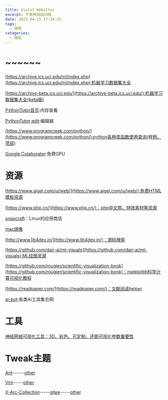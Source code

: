 ```yaml
---
title: Useful Websites
excerpt: 不常用网站归档
date: 2023-04-15 17:34:25
tags:
  -	随笔
categories:
  -	随笔
---
```


# ~~~~~~

[https://archive.ics.uci.edu/ml/index.php](https://archive.ics.uci.edu/ml/index.php):机器学习数据集大全

[https://archive-beta.ics.uci.edu/](https://archive-beta.ics.uci.edu/):机器学习数据集大全(beta版)



[PythonTutor首页](http://pythontutor.com/index.html):内存查看

[PythonTutor edit](http://pythontutor.com/visualize.html#mode=edit):编辑器

[https://www.programcreek.com/python/](https://www.programcreek.com/python/):python各种库函数使用查询(样例、项目)

[Google Colaborator](https://colab.research.google.com/):免费GPU



# 资源

[https://www.aigei.com/ui/web/](https://www.aigei.com/ui/web/):免费HTML模板资源

[https://www.php.cn/](https://www.php.cn/)：php中文网，特效素材等资源

[snapcraft](https://snapcraft.io/)：Linux的应用商店

[mac镜像](https://mirrors.dtops.cc/ISO/MacOS/)

[http://www.lib4dev.in/](http://www.lib4dev.in/)：源码搜索

[https://github.com/dair-ai/ml-visuals](https://github.com/dair-ai/ml-visuals):ML绘图资源

[https://github.com/rougier/scientific-visualization-book](https://github.com/rougier/scientific-visualization-book)：matplotlib科学计算可视化教程

[https://readpaper.com/](https://readpaper.com/)：文献阅读helper

[ai-bot](https://ai-bot.cn/):各类AI工具集合网

# 工具

[神经网络可视化工具：3D、彩色、可定制，还能可视化参数重要性](https://github.com/julrog/nn_vis)

# Tweak主题

[Ant](https://github.com/EliverLara/Ant)------[other](https://www.opendesktop.org/p/1099856/)

[Vim](https://github.com/vinceliuice/vimix-gtk-themes)-----[other](https://www.gnome-look.org/p/1013698/)

[X-Arc-Collection](https://gitlab.com/LinxGem33/X-Arc-White)-----[gitee](https://gitee.com/ostheme/X-Arc-White/)-----[other](https://www.gnome-look.org/p/1167049/)

